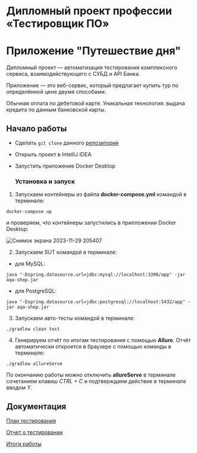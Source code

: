 # Дипломный проект профессии «Тестировщик ПО»

# Приложение "Путешествие дня"

Дипломный проект — автоматизация тестирования комплексного сервиса, взаимодействующего с СУБД и API Банка.

Приложение — это веб-сервис, который предлагает купить тур по определённой цене двумя способами:

Обычная оплата по дебетовой карте.
Уникальная технология: выдача кредита по данным банковской карты.


## Начало работы

- Сделать `git clone` данного [репозитория](https://github.com/Kochnev1/FinalProject)
- Открыть проект в IntelliJ IDEA
- Запустить приложение Docker Desktop

  ### Установка и запуск
1) Запускаем контейнеры из файла **docker-compose.yml** командой в терминале:

```
docker-compose up
```

и проверяем, что контейнеры запустились в прилложении Docker Desktop:

![Снимок экрана 2023-11-29 205407](https://github.com/Kochnev1/FinalProject/assets/134865182/21fd4b14-ce9f-4c47-86fc-aa54d879acc9)

2) Запускаем SUT командой в терминале:

- для MySQL:

```
java "-Dspring.datasource.url=jdbc:mysql://localhost:3306/app" -jar aqa-shop.jar
```

- для PostgreSQL:

```
java "-Dspring.datasource.url=jdbc:postgresql://localhost:5432/app" -jar aqa-shop.jar
```

3) Запускаем авто-тесты командой в терминале:

```
./gradlew clean test
```
4) Генерируем отчёт по итогам тестирования с помощью **Allure**. Отчёт автоматически откроется в браузере с помощью команды в терминале:

```
./gradlew allureServe
```

По окончанию работы можно отключить **allureServe** в терминале сочетанием клавиш _CTRL + C_ и
подтверждаем действие в терминале вводом _Y_.

## Документация

[План тестирования](https://github.com/Kochnev1/FinalProject/blob/main/Plan.md)

[Отчет о тестировании](https://github.com/Kochnev1/FinalProject/blob/main/Report.md)

[Итоги работы](https://github.com/Kochnev1/FinalProject/blob/main/Summary.md)











